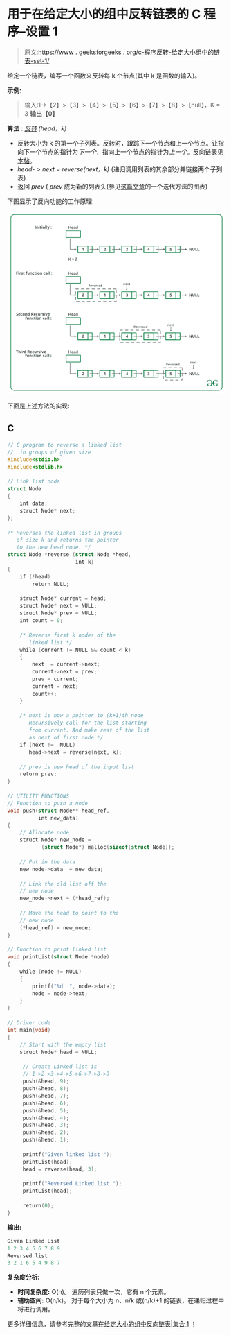 # 用于在给定大小的组中反转链表的 C 程序–设置 1

> 原文:[https://www . geeksforgeeks . org/c-程序反转-给定大小组中的链表-set-1/](https://www.geeksforgeeks.org/c-program-for-reversing-a-linked-list-in-groups-of-given-size-set-1/)

给定一个链表，编写一个函数来反转每 k 个节点(其中 k 是函数的输入)。

**示例:**

> 输入:1->【2】>【3】>【4】>【5】>【6】>【7】>【8】>【null】，K = 3
> **输出【0】**

**算法** : [*反转*](https://www.geeksforgeeks.org/reverse-a-linked-list/) *(head，k)*

*   反转大小为 k 的第一个子列表。反转时，跟踪下一个节点和上一个节点。让指向下一个节点的指针为*下一个*，指向上一个节点的指针为*上一个*。反向链表见[本帖](https://www.geeksforgeeks.org/reverse-a-linked-list/)。
*   *head- > next = reverse(next，k)* (递归调用列表的其余部分并链接两个子列表)
*   返回 *prev* ( *prev* 成为新的列表头(参见[这篇文章](https://www.geeksforgeeks.org/reverse-a-linked-list/)的一个迭代方法的图表)

下图显示了反向功能的工作原理:

![](img/3f1748b21788d25062bb837e8bbde98b.png)

下面是上述方法的实现:

## C

```cpp
// C program to reverse a linked list
//  in groups of given size
#include<stdio.h>
#include<stdlib.h>

// Link list node
struct Node
{
    int data;
    struct Node* next;
};

/* Reverses the linked list in groups 
   of size k and returns the pointer 
   to the new head node. */
struct Node *reverse (struct Node *head, 
                      int k)
{
    if (!head)
        return NULL;

    struct Node* current = head;
    struct Node* next = NULL;
    struct Node* prev = NULL;
    int count = 0;     

    /* Reverse first k nodes of the 
       linked list */ 
    while (current != NULL && count < k)
    {
        next  = current->next;
        current->next = prev;
        prev = current;
        current = next;
        count++;
    }

    /* next is now a pointer to (k+1)th node 
       Recursively call for the list starting 
       from current. And make rest of the list 
       as next of first node */
    if (next !=  NULL)
       head->next = reverse(next, k); 

    // prev is new head of the input list
    return prev;
}

// UTILITY FUNCTIONS
// Function to push a node 
void push(struct Node** head_ref, 
          int new_data)
{
    // Allocate node 
    struct Node* new_node =
           (struct Node*) malloc(sizeof(struct Node));

    // Put in the data    
    new_node->data  = new_data;

    // Link the old list off the 
    // new node 
    new_node->next = (*head_ref);    

    // Move the head to point to the 
    // new node 
    (*head_ref) = new_node;
}

// Function to print linked list
void printList(struct Node *node)
{
    while (node != NULL)
    {
        printf("%d  ", node->data);
        node = node->next;
    }
}    

// Driver code
int main(void)
{
    // Start with the empty list
    struct Node* head = NULL;

     // Create Linked list is 
     // 1->2->3->4->5->6->7->8->9 
     push(&head, 9);
     push(&head, 8);
     push(&head, 7);
     push(&head, 6);
     push(&head, 5);
     push(&head, 4);
     push(&head, 3);
     push(&head, 2);
     push(&head, 1);           

     printf("Given linked list ");
     printList(head);
     head = reverse(head, 3);

     printf("Reversed Linked list ");
     printList(head);

     return(0);
}
```

**输出:**

```cpp
Given Linked List
1 2 3 4 5 6 7 8 9 
Reversed list
3 2 1 6 5 4 9 8 7 
```

**复杂度分析:**

*   **时间复杂度:** O(n)。
    遍历列表只做一次，它有 n 个元素。
*   **辅助空间:** O(n/k)。
    对于每个大小为 n、n/k 或(n/k)+1 的链表，在递归过程中将进行调用。

更多详细信息，请参考完整的文章[在给定大小的组中反向链表|集合 1](https://www.geeksforgeeks.org/reverse-a-list-in-groups-of-given-size/) ！